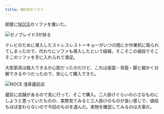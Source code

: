 ```yaml
---
title: NOCEのソファ
---
```

部屋に[NOCE](https://www.noce.co.jp/)のソファを置いた。

![](https://lh3.googleusercontent.com/UwPgxD_0vlCZaTisx0DWsDbIfXgH7LIGQY9HTCwvb2AqkzEotY8r39LlRbJrj9yU6nQD8kjwGrddImEyQhw-jP5TQCTgOcfOwCmbVYW2kqPJBq9eKWKKrs3XvZehoMiCdZlsX1m6148wraKnIE6RhtPBvpWqh1p6X0z_JRdCtThDA5spadA3oZ5B4vtKVQ "ゼノブレイド3が捗る")

テレビのために導入したストレスレストーキョーがいつの間にか作業机に取られてしまったので、代わりにソファも導入したという経緯。そこそこの値段でそこそこのソファを手に入れられて満足。

大型家具は搬入できるか心配だったのだけど、これは座面・背面・脚と細かく分解できるやつだったので、安心して購入できた。

![](https://lh4.googleusercontent.com/hVV2P9lw3Mu9eWD3rGuTX1yWlUUCjTNarhRHJ8iiiXkUy5hT6s2VUfGHTsoZ5jfYqMlcAWao968FAI4b_rt5mCrJ1qNEBLGCyroQ-CtGPAwfKVyjghFZenhSHo6Hxubaz1IHvQN34ioG3mCJYFQG6-gEHa9riu2VZcW6Xur8c53qIKk9ronLAKb4NHbYLQ "NOCE 浅草蔵前店")

蔵前に店舗があるので見に行って、そこで購入。二人掛けぐらいの小さなものにしようと思っていたものの、実際見てみると三人掛けのものが良い感じで、値段もほぼ変わらないので今回のものを選んだ。実物を確認してみるのは大事だ。
